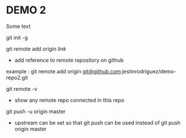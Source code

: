 # DEMO 2

Some text

git init -g

git remote add origin *link*
 - add reference to remote repository on github

example :
git remote add origin git@github.com:jestinrodriguez/demo-repo2.git

git remote -v 
 - show any remote repo connected in this repo

 git push -u origin master
 - upstream can be set so that git push can be used instead of git push origin master